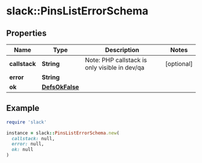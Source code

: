 # slack::PinsListErrorSchema

## Properties

| Name | Type | Description | Notes |
| ---- | ---- | ----------- | ----- |
| **callstack** | **String** | Note: PHP callstack is only visible in dev/qa | [optional] |
| **error** | **String** |  |  |
| **ok** | [**DefsOkFalse**](DefsOkFalse.md) |  |  |

## Example

```ruby
require 'slack'

instance = slack::PinsListErrorSchema.new(
  callstack: null,
  error: null,
  ok: null
)
```

